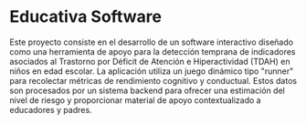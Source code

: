 
# Educativa Software

Este proyecto consiste en el desarrollo de un software interactivo diseñado como una herramienta de apoyo para la detección temprana de indicadores asociados al Trastorno por Déficit de Atención e Hiperactividad (TDAH) en niños en edad escolar. La aplicación utiliza un juego dinámico tipo "runner" para recolectar métricas de rendimiento cognitivo y conductual. Estos datos son procesados por un sistema backend para ofrecer una estimación del nivel de riesgo y proporcionar material de apoyo contextualizado a educadores y padres.


